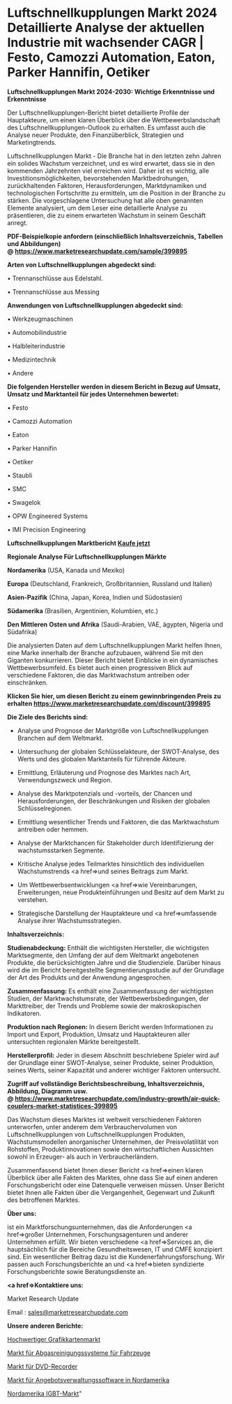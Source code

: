 # Luftschnellkupplungen Markt 2024 Detaillierte Analyse der aktuellen Industrie mit wachsender CAGR | Festo, Camozzi Automation, Eaton, Parker Hannifin, Oetiker

<strong>Luftschnellkupplungen Markt 2024-2030: Wichtige Erkenntnisse und Erkenntnisse</strong>

Der Luftschnellkupplungen-Bericht bietet detaillierte Profile der Hauptakteure, um einen klaren Überblick über die Wettbewerbslandschaft des Luftschnellkupplungen-Outlook zu erhalten. Es umfasst auch die Analyse neuer Produkte, den Finanzüberblick, Strategien und Marketingtrends.

Luftschnellkupplungen Markt - Die Branche hat in den letzten zehn Jahren ein solides Wachstum verzeichnet, und es wird erwartet, dass sie in den kommenden Jahrzehnten viel erreichen wird. Daher ist es wichtig, alle Investitionsmöglichkeiten, bevorstehenden Marktbedrohungen, zurückhaltenden Faktoren, Herausforderungen, Marktdynamiken und technologischen Fortschritte zu ermitteln, um die Position in der Branche zu stärken. Die vorgeschlagene Untersuchung hat alle oben genannten Elemente analysiert, um dem Leser eine detaillierte Analyse zu präsentieren, die zu einem erwarteten Wachstum in seinem Geschäft anregt.

<strong><b>PDF-Beispielkopie anfordern (einschließlich Inhaltsverzeichnis, Tabellen und Abbildungen) @ </b></strong><strong><a href=https://www.marketresearchupdate.com/sample/399895><strong>https://www.marketresearchupdate.com/sample/399895</u></a></strong></strong>

<strong>Arten von Luftschnellkupplungen abgedeckt sind:</strong>

• Trennanschlüsse aus Edelstahl.

• Trennanschlüsse aus Messing

<strong>Anwendungen von Luftschnellkupplungen abgedeckt sind:</strong>

• Werkzeugmaschinen

• Automobilindustrie

• Halbleiterindustrie

• Medizintechnik

• Andere

<strong>Die folgenden Hersteller werden in diesem Bericht in Bezug auf Umsatz, Umsatz und Marktanteil für jedes Unternehmen bewertet:</strong>

• Festo

• Camozzi Automation

• Eaton

• Parker Hannifin

• Oetiker

• Staubli

• SMC

• Swagelok

• OPW Engineered Systems

• IMI Precision Engineering

<strong>Luftschnellkupplungen Marktbericht <a href=https://www.marketresearchupdate.com/buynow/399895>Kaufe jetzt</a></strong>

<strong>Regionale Analyse Für Luftschnellkupplungen Märkte</strong>

<strong>Nordamerika</strong> (USA, Kanada und Mexiko)

<strong>Europa</strong> (Deutschland, Frankreich, Großbritannien, Russland und Italien)

<strong>Asien-Pazifik</strong> (China, Japan, Korea, Indien und Südostasien)

<strong>Südamerika</strong> (Brasilien, Argentinien, Kolumbien, etc.)

<strong>Den Mittleren</strong> <strong>Osten und Afrika</strong> (Saudi-Arabien, VAE, ägypten, Nigeria und Südafrika)

Die analysierten Daten auf dem Luftschnellkupplungen Markt helfen Ihnen, eine Marke innerhalb der Branche aufzubauen, während Sie mit den Giganten konkurrieren. Dieser Bericht bietet Einblicke in ein dynamisches Wettbewerbsumfeld. Es bietet auch einen progressiven Blick auf verschiedene Faktoren, die das Marktwachstum antreiben oder einschränken.

<strong>Klicken Sie hier, um diesen Bericht zu einem gewinnbringenden Preis zu erhalten
</strong><strong><a href=https://www.marketresearchupdate.com/discount/399895>https://www.marketresearchupdate.com/discount/399895</b></u></strong></a>

<strong>Die Ziele des Berichts sind:</strong>

- Analyse und Prognose der Marktgröße von Luftschnellkupplungen Branchen auf dem Weltmarkt.

- Untersuchung der globalen Schlüsselakteure, der SWOT-Analyse, des Werts und des globalen Marktanteils für führende Akteure.

- Ermittlung, Erläuterung und Prognose des Marktes nach Art, Verwendungszweck und Region.

- Analyse des Marktpotenzials und -vorteils, der Chancen und Herausforderungen, der Beschränkungen und Risiken der globalen Schlüsselregionen.

- Ermittlung wesentlicher Trends und Faktoren, die das Marktwachstum antreiben oder hemmen.

- Analyse der Marktchancen für Stakeholder durch Identifizierung der wachstumsstarken Segmente.

- Kritische Analyse jedes Teilmarktes hinsichtlich des individuellen Wachstumstrends <a href=>und</a> seines Beitrags zum Markt.

- Um Wettbewerbsentwicklungen <a href=>wie</a> Vereinbarungen, Erweiterungen, neue Produkteinführungen und Besitz auf dem Markt zu verstehen.

- Strategische Darstellung der Hauptakteure und <a href=>umfas</a>sende Analyse ihrer Wachstumsstrategien.

<strong>Inhaltsverzeichnis:</strong>

<strong>Studienabdeckung:</strong> Enthält die wichtigsten Hersteller, die wichtigsten Marktsegmente, den Umfang der auf dem Weltmarkt angebotenen Produkte, die berücksichtigten Jahre und die Studienziele. Darüber hinaus wird die im Bericht bereitgestellte Segmentierungsstudie auf der Grundlage der Art des Produkts und der Anwendung angesprochen.

<strong>Zusammenfassung:</strong> Es enthält eine Zusammenfassung der wichtigsten Studien, der Marktwachstumsrate, der Wettbewerbsbedingungen, der Markttreiber, der Trends und Probleme sowie der makroskopischen Indikatoren.

<strong>Produktion nach Regionen:</strong> In diesem Bericht werden Informationen zu Import und Export, Produktion, Umsatz und Hauptakteuren aller untersuchten regionalen Märkte bereitgestellt.

<strong>Herstellerprofil:</strong> Jeder in diesem Abschnitt beschriebene Spieler wird auf der Grundlage einer SWOT-Analyse, seiner Produkte, seiner Produktion, seines Werts, seiner Kapazität und anderer wichtiger Faktoren untersucht.

<strong><b>Zugriff auf vollständige Berichtsbeschreibung, Inhaltsverzeichnis, Abbildung, Diagramm usw. @ </b></strong><strong><a href=https://www.marketresearchupdate.com/industry-growth/air-quick-couplers-market-statistices-399895>https://www.marketresearchupdate.com/industry-growth/air-quick-couplers-market-statistices-399895</a></strong>

Das Wachstum dieses Marktes ist weltweit verschiedenen Faktoren unterworfen, unter anderem dem Verbrauchervolumen von Luftschnellkupplungen von Luftschnellkupplungen Produkten, Wachstumsmodellen anorganischer Unternehmen, der Preisvolatilität von Rohstoffen, Produktinnovationen sowie den wirtschaftlichen Aussichten sowohl in Erzeuger- als auch in Verbraucherländern.

Zusammenfassend bietet Ihnen dieser Bericht <a href=>einen</a> klaren Überblick über alle Fakten des Marktes, ohne dass Sie auf einen anderen Forschungsbericht oder eine Datenquelle verweisen müssen. Unser Bericht bietet Ihnen alle Fakten über die Vergangenheit, Gegenwart und Zukunft des betroffenen Marktes.

<strong>Über uns:</strong>

 ist ein Marktforschungsunternehmen, das die Anforderungen <a href=>großer</a> Unternehmen, Forschungsagenturen und anderer Unternehmen erfüllt. Wir bieten verschiedene <a href=>Services</a> an, die hauptsächlich für die Bereiche Gesundheitswesen, IT und CMFE konzipiert sind. Ein wesentlicher Beitrag dazu ist die Kundenerfahrungsforschung. Wir passen auch Forschungsberichte an und <a href=>bieten</a> syndizierte Forschungsberichte sowie Beratungsdienste an.

<strong><a href=>Kontaktiere uns:</a></strong>

Market Research Update

Email : sales@marketresearchupdate.com

<strong>Unsere anderen Berichte:</strong>

<a href=https://www.linkedin.com/pulse/high-level-graphics-card-market-2023-latest-trending>Hochwertiger Grafikkartenmarkt</a>

<a href=https://www.linkedin.com/pulse/vehicle-exhaust-purification-system-market-size-1f>Markt für Abgasreinigungssysteme für Fahrzeuge</a>

<a href=https://www.linkedin.com/pulse/dvd-recorders-market-outlooks-2023-size-players>Markt für DVD-Recorder</a>

<a href=https://www.linkedin.com/pulse/north-america-quote-management-software-market>Markt für Angebotsverwaltungssoftware in Nordamerika</a>

<a href=https://www.linkedin.com/pulse/north-america-igbt-market-2023-industry-outlook>Nordamerika IGBT-Markt</a>"
